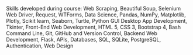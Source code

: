 Skills developed during course: Web Scraping, Beautiful Soup, Selenium Web Driver, Request, WTForms, Data Science, Pandas, NumPy, Matplotlib, Plotly, Scikit learn, Seaborn, Turtle, Python GUI Desktop App Development, Tkinter, Front-End Web Development, HTML 5, CSS 3, Bootstrap 4, Bash Command Line, Git, GitHub and Version Control, Backend Web Development, Flask, APIs, Databases, SQL, SQLite, PostgreSQL, Authentication, Web Design
